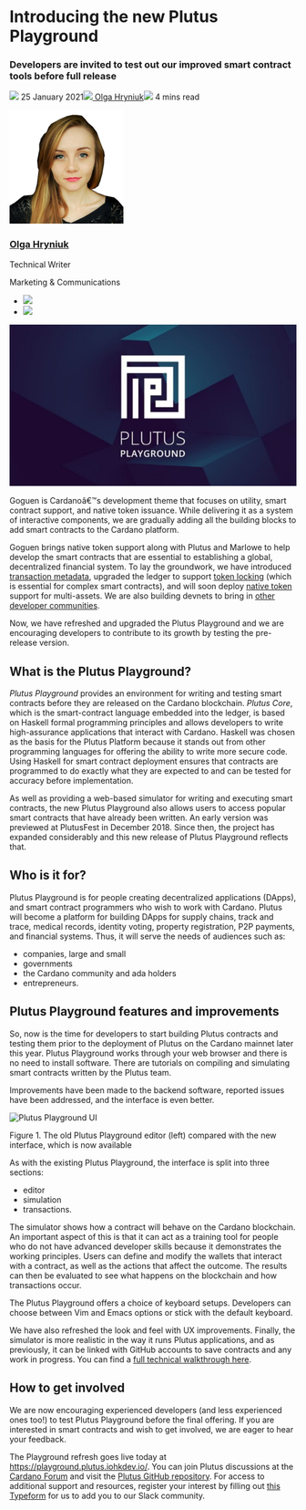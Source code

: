 # Introducing the new Plutus Playground
### **Developers are invited to test out our improved smart contract tools before full release**
![](img/2021-01-25-introducing-the-new-plutus-playground.002.png) 25 January 2021![](img/2021-01-25-introducing-the-new-plutus-playground.002.png)[ Olga Hryniuk](/en/blog/authors/olga-hryniuk/page-1/)![](img/2021-01-25-introducing-the-new-plutus-playground.003.png) 4 mins read

![Olga Hryniuk](img/2021-01-25-introducing-the-new-plutus-playground.004.png)[](/en/blog/authors/olga-hryniuk/page-1/)
### [**Olga Hryniuk**](/en/blog/authors/olga-hryniuk/page-1/)
Technical Writer

Marketing & Communications

- ![](img/2021-01-25-introducing-the-new-plutus-playground.005.png)[](https://www.linkedin.com/in/olga-hryniuk-1094a3160/ "LinkedIn")
- ![](img/2021-01-25-introducing-the-new-plutus-playground.006.png)[](https://github.com/olgahryniuk "GitHub")

![Introducing the new Plutus Playground ](img/2021-01-25-introducing-the-new-plutus-playground.007.jpeg)

Goguen is Cardanoâ€™s development theme that focuses on utility, smart contract support, and native token issuance. While delivering it as a system of interactive components, we are gradually adding all the building blocks to add smart contracts to the Cardano platform.

Goguen brings native token support along with Plutus and Marlowe to help develop the smart contracts that are essential to establishing a global, decentralized financial system. To lay the groundwork, we have introduced [transaction metadata](https://iohk.io/en/blog/posts/2020/11/03/getting-to-grips-with-metadata-on-cardano/), upgraded the ledger to support [token locking](https://iohk.io/en/blog/posts/2020/12/02/goguen-brings-token-locking-to-cardano/) (which is essential for complex smart contracts), and will soon deploy [native token](https://developers.cardano.org/en/development-environments/native-tokens/native-tokens/) support for multi-assets. We are also building devnets to bring in [other developer communities](https://developers.cardano.org/).

Now, we have refreshed and upgraded the Plutus Playground and we are encouraging developers to contribute to its growth by testing the pre-release version.
## **What is the Plutus Playground?**
*Plutus Playground* provides an environment for writing and testing smart contracts before they are released on the Cardano blockchain. *Plutus Core*, which is the smart-contract language embedded into the ledger, is based on Haskell formal programming principles and allows developers to write high-assurance applications that interact with Cardano. Haskell was chosen as the basis for the Plutus Platform because it stands out from other programming languages for offering the ability to write more secure code. Using Haskell for smart contract deployment ensures that contracts are programmed to do exactly what they are expected to and can be tested for accuracy before implementation. 

As well as providing a web-based simulator for writing and executing smart contracts, the new Plutus Playground also allows users to access popular smart contracts that have already been written. An early version was previewed at PlutusFest in December 2018. Since then, the project has expanded considerably and this new release of Plutus Playground reflects that. 
## **Who is it for?**
Plutus Playground is for people creating decentralized applications (DApps), and smart contract programmers who wish to work with Cardano. Plutus will become a platform for building DApps for supply chains, track and trace, medical records, identity voting, property registration, P2P payments, and financial systems. Thus, it will serve the needs of audiences such as:

- companies, large and small
- governments
- the Cardano community and ada holders
- entrepreneurs.
## **Plutus Playground features and improvements**
So, now is the time for developers to start building Plutus contracts and testing them prior to the deployment of Plutus on the Cardano mainnet later this year. Plutus Playground works through your web browser and there is no need to install software. There are tutorials on compiling and simulating smart contracts written by the Plutus team.

Improvements have been made to the backend software, reported issues have been addressed, and the interface is even better.

![Plutus Playground UI](img/2021-01-25-introducing-the-new-plutus-playground.008.png)

Figure 1. The old Plutus Playground editor (left) compared with the new interface, which is now available

As with the existing Plutus Playground, the interface is split into three sections:

- editor
- simulation
- transactions.

The simulator shows how a contract will behave on the Cardano blockchain. An important aspect of this is that it can act as a training tool for people who do not have advanced developer skills because it demonstrates the working principles. Users can define and modify the wallets that interact with a contract, as well as the actions that affect the outcome. The results can then be evaluated to see what happens on the blockchain and how transactions occur.

The Plutus Playground offers a choice of keyboard setups. Developers can choose between Vim and Emacs options or stick with the default keyboard. 

We have also refreshed the look and feel with UX improvements. Finally, the simulator is more realistic in the way it runs Plutus applications, and as previously, it can be linked with GitHub accounts to save contracts and any work in progress. You can find a [full technical walkthrough here](https://youtu.be/DhRS-JvoCw8).
## **How to get involved**
We are now encouraging experienced developers (and less experienced ones too!) to test Plutus Playground before the final offering. If you are interested in smart contracts and wish to get involved, we are eager to hear your feedback.

The Playground refresh goes live today at <https://playground.plutus.iohkdev.io/>. You can join Plutus discussions at the [Cardano Forum](https://forum.cardano.org/c/developers/cardano-plutus/148) and visit the [Plutus GitHub repository](https://github.com/input-output-hk/plutus). For access to additional support and resources, register your interest by filling out [this Typeform](https://input-output.typeform.com/to/gQ0t9ep5) for us to add you to our Slack community.
